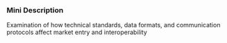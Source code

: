 ### Mini Description

Examination of how technical standards, data formats, and communication protocols affect market entry and interoperability
